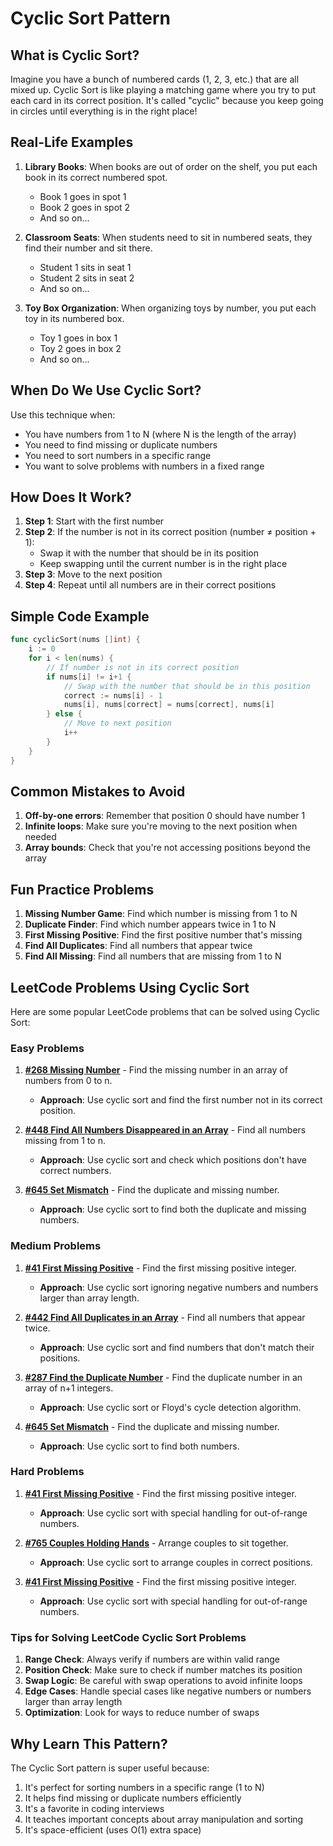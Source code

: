 # Cyclic Sort Pattern

## What is Cyclic Sort?

Imagine you have a bunch of numbered cards (1, 2, 3, etc.) that are all mixed up. Cyclic Sort is like playing a matching game where you try to put each card in its correct position. It's called "cyclic" because you keep going in circles until everything is in the right place!

## Real-Life Examples

1. **Library Books**: When books are out of order on the shelf, you put each book in its correct numbered spot.
   - Book 1 goes in spot 1
   - Book 2 goes in spot 2
   - And so on...

2. **Classroom Seats**: When students need to sit in numbered seats, they find their number and sit there.
   - Student 1 sits in seat 1
   - Student 2 sits in seat 2
   - And so on...

3. **Toy Box Organization**: When organizing toys by number, you put each toy in its numbered box.
   - Toy 1 goes in box 1
   - Toy 2 goes in box 2
   - And so on...

## When Do We Use Cyclic Sort?

Use this technique when:
- You have numbers from 1 to N (where N is the length of the array)
- You need to find missing or duplicate numbers
- You need to sort numbers in a specific range
- You want to solve problems with numbers in a fixed range

## How Does It Work?

1. **Step 1**: Start with the first number
2. **Step 2**: If the number is not in its correct position (number ≠ position + 1):
   - Swap it with the number that should be in its position
   - Keep swapping until the current number is in the right place
3. **Step 3**: Move to the next position
4. **Step 4**: Repeat until all numbers are in their correct positions

## Simple Code Example

```go
func cyclicSort(nums []int) {
    i := 0
    for i < len(nums) {
        // If number is not in its correct position
        if nums[i] != i+1 {
            // Swap with the number that should be in this position
            correct := nums[i] - 1
            nums[i], nums[correct] = nums[correct], nums[i]
        } else {
            // Move to next position
            i++
        }
    }
}
```

## Common Mistakes to Avoid

1. **Off-by-one errors**: Remember that position 0 should have number 1
2. **Infinite loops**: Make sure you're moving to the next position when needed
3. **Array bounds**: Check that you're not accessing positions beyond the array

## Fun Practice Problems

1. **Missing Number Game**: Find which number is missing from 1 to N
2. **Duplicate Finder**: Find which number appears twice in 1 to N
3. **First Missing Positive**: Find the first positive number that's missing
4. **Find All Duplicates**: Find all numbers that appear twice
5. **Find All Missing**: Find all numbers that are missing from 1 to N

## LeetCode Problems Using Cyclic Sort

Here are some popular LeetCode problems that can be solved using Cyclic Sort:

### Easy Problems

1. **[#268 Missing Number](https://leetcode.com/problems/missing-number/)** - Find the missing number in an array of numbers from 0 to n.
   - **Approach**: Use cyclic sort and find the first number not in its correct position.

2. **[#448 Find All Numbers Disappeared in an Array](https://leetcode.com/problems/find-all-numbers-disappeared-in-an-array/)** - Find all numbers missing from 1 to n.
   - **Approach**: Use cyclic sort and check which positions don't have correct numbers.

3. **[#645 Set Mismatch](https://leetcode.com/problems/set-mismatch/)** - Find the duplicate and missing number.
   - **Approach**: Use cyclic sort to find both the duplicate and missing numbers.

### Medium Problems

1. **[#41 First Missing Positive](https://leetcode.com/problems/first-missing-positive/)** - Find the first missing positive integer.
   - **Approach**: Use cyclic sort ignoring negative numbers and numbers larger than array length.

2. **[#442 Find All Duplicates in an Array](https://leetcode.com/problems/find-all-duplicates-in-an-array/)** - Find all numbers that appear twice.
   - **Approach**: Use cyclic sort and find numbers that don't match their positions.

3. **[#287 Find the Duplicate Number](https://leetcode.com/problems/find-the-duplicate-number/)** - Find the duplicate number in an array of n+1 integers.
   - **Approach**: Use cyclic sort or Floyd's cycle detection algorithm.

4. **[#645 Set Mismatch](https://leetcode.com/problems/set-mismatch/)** - Find the duplicate and missing number.
   - **Approach**: Use cyclic sort to find both numbers.

### Hard Problems

1. **[#41 First Missing Positive](https://leetcode.com/problems/first-missing-positive/)** - Find the first missing positive integer.
   - **Approach**: Use cyclic sort with special handling for out-of-range numbers.

2. **[#765 Couples Holding Hands](https://leetcode.com/problems/couples-holding-hands/)** - Arrange couples to sit together.
   - **Approach**: Use cyclic sort to arrange couples in correct positions.

3. **[#41 First Missing Positive](https://leetcode.com/problems/first-missing-positive/)** - Find the first missing positive integer.
   - **Approach**: Use cyclic sort with special handling for out-of-range numbers.

### Tips for Solving LeetCode Cyclic Sort Problems

1. **Range Check**: Always verify if numbers are within valid range
2. **Position Check**: Make sure to check if number matches its position
3. **Swap Logic**: Be careful with swap operations to avoid infinite loops
4. **Edge Cases**: Handle special cases like negative numbers or numbers larger than array length
5. **Optimization**: Look for ways to reduce number of swaps

## Why Learn This Pattern?

The Cyclic Sort pattern is super useful because:
1. It's perfect for sorting numbers in a specific range (1 to N)
2. It helps find missing or duplicate numbers efficiently
3. It's a favorite in coding interviews
4. It teaches important concepts about array manipulation and sorting
5. It's space-efficient (uses O(1) extra space)